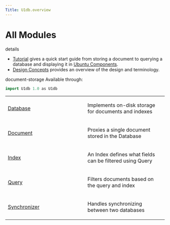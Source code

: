 ```yaml
---
Title: U1db.overview
---
```

        
All Modules
===========

<span class="subtitle"></span>
details
-   [Tutorial](../U1db.tutorial.md) gives a quick start guide from storing a document to querying a database and displaying it in [Ubuntu Components](../../sdk-15.04.1/UbuntuUserInterfaceToolkit.overview-ubuntu-sdk.md).
-   [Design Concepts](../U1db.concepts.md) provides an overview of the design and terminology.

document-storage
Available through:

``` cpp
import U1db 1.0 as U1db
```

<table>
<colgroup>
<col width="50%" />
<col width="50%" />
</colgroup>
<tbody>
<tr class="odd">
<td><p><a href="U1db.Database.md">Database</a></p></td>
<td><p>Implements on-disk storage for documents and indexes</p></td>
</tr>
<tr class="even">
<td><p><a href="U1db.Document.md">Document</a></p></td>
<td><p>Proxies a single document stored in the Database</p></td>
</tr>
<tr class="odd">
<td><p><a href="U1db.Index.md">Index</a></p></td>
<td><p>An Index defines what fields can be filtered using Query</p></td>
</tr>
<tr class="even">
<td><p><a href="U1db.Query.md">Query</a></p></td>
<td><p>Filters documents based on the query and index</p></td>
</tr>
<tr class="odd">
<td><p><a href="U1db.Synchronizer.md">Synchronizer</a></p></td>
<td><p>Handles synchronizing between two databases</p></td>
</tr>
</tbody>
</table>

